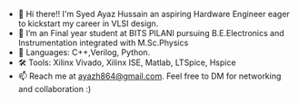 - 👋 Hi there!! I'm Syed Ayaz Hussain an aspiring Hardware Engineer eager to kickstart my career in VLSI design.
- 👀 I’m an Final year student at BITS PILANI pursuing B.E.Electronics and Instrumentation integrated with M.Sc.Physics
- 🌱 Languages: C++,Verilog, Python.
- 🛠  Tools: Xilinx Vivado, Xilinx ISE, Matlab, LTSpice, Hspice
- 📫 Reach me at ayazh864@gmail.com.
Feel free to DM for networking and collaboration :)

<!---
Hiccupa/Hiccupa is a ✨ special ✨ repository because its `README.md` (this file) appears on your GitHub profile.
You can click the Preview link to take a look at your changes.
--->
